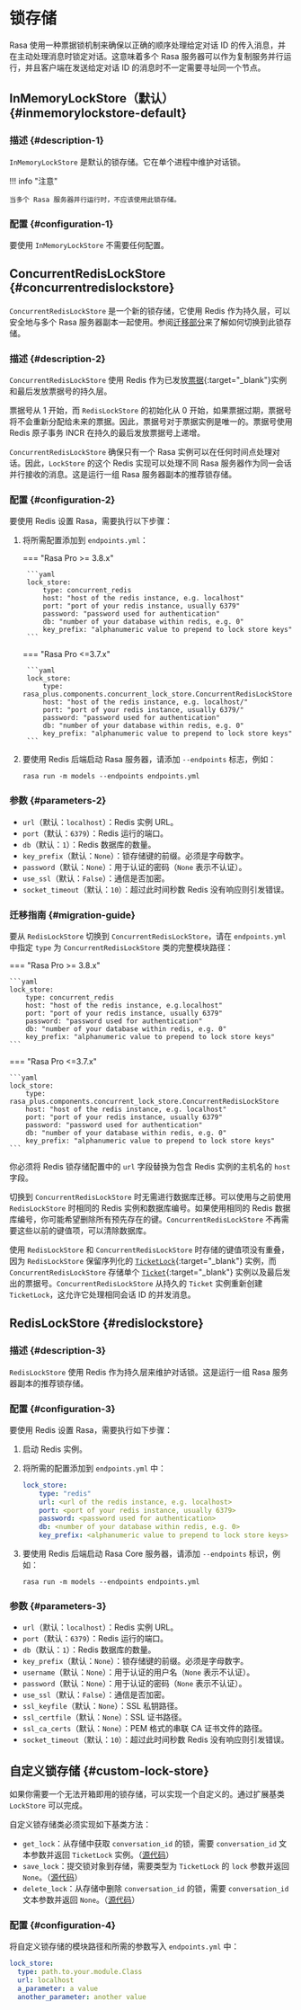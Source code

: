 # 锁存储

Rasa 使用一种票据锁机制来确保以正确的顺序处理给定对话 ID 的传入消息，并在主动处理消息时锁定对话。这意味着多个 Rasa 服务器可以作为复制服务并行运行，并且客户端在发送给定对话 ID 的消息时不一定需要寻址同一个节点。

## InMemoryLockStore（默认） {#inmemorylockstore-default}

### 描述 {#description-1}

`InMemoryLockStore` 是默认的锁存储。它在单个进程中维护对话锁。

!!! info "注意"

    当多个 Rasa 服务器并行运行时，不应该使用此锁存储。

### 配置 {#configuration-1}

要使用 `InMemoryLockStore` 不需要任何配置。

## ConcurrentRedisLockStore {#concurrentredislockstore}

`ConcurrentRedisLockStore` 是一个新的锁存储，它使用 Redis 作为持久层，可以安全地与多个 Rasa 服务器副本一起使用。参阅[迁移部分](#migration-guide)来了解如何切换到此锁存储。

### 描述 {#description-2}

`ConcurrentRedisLockStore` 使用 Redis 作为已发放[票据](https://rasa.com/docs/rasa/reference/rasa/core/lock/#ticket-objects){:target="_blank"}实例和最后发放票据号的持久层。

票据号从 1 开始，而 `RedisLockStore` 的初始化从 0 开始，如果票据过期，票据号将不会重新分配给未来的票据。因此，票据号对于票据实例是唯一的。票据号使用 Redis 原子事务 INCR 在持久的最后发放票据号上递增。

`ConcurrentRedisLockStore` 确保只有一个 Rasa 实例可以在任何时间点处理对话。因此，`LockStore` 的这个 Redis 实现可以处理不同 Rasa 服务器作为同一会话并行接收的消息。这是运行一组 Rasa 服务器副本的推荐锁存储。

### 配置 {#configuration-2}

要使用 Redis 设置 Rasa，需要执行以下步骤：

1. 将所需配置添加到 `endpoints.yml`：

    === "Rasa Pro >= 3.8.x"

        ```yaml
        lock_store:
            type: concurrent_redis
            host: "host of the redis instance, e.g. localhost"
            port: "port of your redis instance, usually 6379"
            password: "password used for authentication"
            db: "number of your database within redis, e.g. 0"
            key_prefix: "alphanumeric value to prepend to lock store keys"
        ```

    === "Rasa Pro <=3.7.x"

        ```yaml
        lock_store:
            type: rasa_plus.components.concurrent_lock_store.ConcurrentRedisLockStore
            host: "host of the redis instance, e.g. localhost/"
            port: "port of your redis instance, usually 6379/"
            password: "password used for authentication"
            db: "number of your database within redis, e.g. 0"
            key_prefix: "alphanumeric value to prepend to lock store keys"
        ```

2. 要使用 Redis 后端启动 Rasa 服务器，请添加 `--endpoints` 标志，例如：

    ```shell
    rasa run -m models --endpoints endpoints.yml
    ```

### 参数 {#parameters-2}

- `url`（默认：`localhost`）：Redis 实例 URL。
- `port`（默认：`6379`）：Redis 运行的端口。
- `db`（默认：`1`）：Redis 数据库的数量。
- `key_prefix`（默认：`None`）：锁存储键的前缀。必须是字母数字。
- `password`（默认：`None`）：用于认证的密码（`None` 表示不认证）。
- `use_ssl`（默认：`False`）：通信是否加密。
- `socket_timeout`（默认：`10`）：超过此时间秒数 Redis 没有响应则引发错误。

### 迁移指南 {#migration-guide}

要从 `RedisLockStore` 切换到 `ConcurrentRedisLockStore`，请在 `endpoints.yml` 中指定 `type` 为 `ConcurrentRedisLockStore` 类的完整模块路径：

=== "Rasa Pro >= 3.8.x"

    ```yaml
    lock_store:
        type: concurrent_redis
        host: "host of the redis instance, e.g.localhost"
        port: "port of your redis instance, usually 6379"
        password: "password used for authentication"
        db: "number of your database within redis, e.g. 0"
        key_prefix: "alphanumeric value to prepend to lock store keys"
    ```

=== "Rasa Pro <=3.7.x"

    ```yaml
    lock_store:
        type: rasa_plus.components.concurrent_lock_store.ConcurrentRedisLockStore
        host: "host of the redis instance, e.g. localhost"
        port: "port of your redis instance, usually 6379"
        password: "password used for authentication"
        db: "number of your database within redis, e.g. 0"
        key_prefix: "alphanumeric value to prepend to lock store keys"
    ```

你必须将 Redis 锁存储配置中的 `url` 字段替换为包含 Redis 实例的主机名的 `host` 字段。

切换到 `ConcurrentRedisLockStore` 时无需进行数据库迁移。可以使用与之前使用 `RedisLockStore` 时相同的 Redis 实例和数据库编号。如果使用相同的 Redis 数据库编号，你可能希望删除所有预先存在的键。`ConcurrentRedisLockStore` 不再需要这些以前的键值项，可以清除数据库。

使用 `RedisLockStore` 和 `ConcurrentRedisLockStore` 时存储的键值项没有重叠，因为 `RedisLockStore` 保留序列化的 [`TicketLock`](https://rasa.com/docs/rasa/reference/rasa/core/lock/#ticketlock-objects){:target="_blank"} 实例，而 `ConcurrentRedisLockStore` 存储单个 [`Ticket`](https://rasa.com/docs/rasa/reference/rasa/core/lock/#ticket-objects){:target="_blank"} 实例以及最后发出的票据号。`ConcurrentRedisLockStore` 从持久的 `Ticket` 实例重新创建 `TicketLock`，这允许它处理相同会话 ID 的并发消息。

## RedisLockStore {#redislockstore}

### 描述 {#description-3}

`RedisLockStore` 使用 Redis 作为持久层来维护对话锁。这是运行一组 Rasa 服务器副本的推荐锁存储。

### 配置 {#configuration-3}

要使用 Redis 设置 Rasa，需要执行如下步骤：

1. 启动 Redis 实例。
2. 将所需的配置添加到 `endpoints.yml` 中：

    ```yaml
    lock_store:
        type: "redis"
        url: <url of the redis instance, e.g. localhost>
        port: <port of your redis instance, usually 6379>
        password: <password used for authentication>
        db: <number of your database within redis, e.g. 0>
        key_prefix: <alphanumeric value to prepend to lock store keys>
    ```

3. 要使用 Redis 后端启动 Rasa Core 服务器，请添加 `--endpoints` 标识，例如：

    ```shell
    rasa run -m models --endpoints endpoints.yml
    ```

### 参数 {#parameters-3}

- `url`（默认：`localhost`）：Redis 实例 URL。
- `port`（默认：`6379`）：Redis 运行的端口。
- `db`（默认：`1`）：Redis 数据库的数量。
- `key_prefix`（默认：`None`）：锁存储键的前缀。必须是字母数字。
- `username`（默认：`None`）：用于认证的用户名（`None` 表示不认证）。
- `password`（默认：`None`）：用于认证的密码（`None` 表示不认证）。
- `use_ssl`（默认：`False`）：通信是否加密。
- `ssl_keyfile`（默认：`None`）：SSL 私钥路径。
- `ssl_certfile`（默认：`None`）：SSL 证书路径。
- `ssl_ca_certs`（默认：`None`）：PEM 格式的串联 CA 证书文件的路径。
- `socket_timeout`（默认：`10`）：超过此时间秒数 Redis 没有响应则引发错误。

## 自定义锁存储 {#custom-lock-store}

如果你需要一个无法开箱即用的锁存储，可以实现一个自定义的。通过扩展基类 `LockStore` 可以完成。

自定义锁存储类必须实现如下基类方法：

- `get_lock`：从存储中获取 `conversation_id` 的锁，需要 `conversation_id` 文本参数并返回 `TicketLock` 实例。（[源代码](https://github.com/RasaHQ/rasa/blob/main/rasa/core/lock_store.py#L59)）
- `save_lock`：提交锁对象到存储，需要类型为 `TicketLock` 的 `lock` 参数并返回 `None`。（[源代码](https://github.com/RasaHQ/rasa/blob/main/rasa/core/lock_store.py#L67)）
- `delete_lock`：从存储中删除 `conversation_id` 的锁，需要 `conversation_id` 文本参数并返回 `None`。（[源代码](https://github.com/RasaHQ/rasa/blob/main/rasa/core/lock_store.py#L63)）

### 配置 {#configuration-4}

将自定义锁存储的模块路径和所需的参数写入 `endpoints.yml` 中：

```yaml title="endpoints.yml"
lock_store:
  type: path.to.your.module.Class
  url: localhost
  a_parameter: a value
  another_parameter: another value
```

